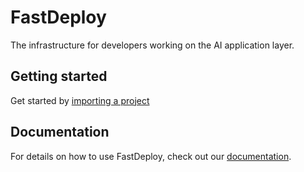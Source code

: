 # FastDeploy
The infrastructure for developers working on the AI application layer.

## Getting started
Get started by [importing a project](https://fastdeploy.cloud/new)

## Documentation
For details on how to use FastDeploy, check out our [documentation](https://fastdeploy.cloud/docs).
